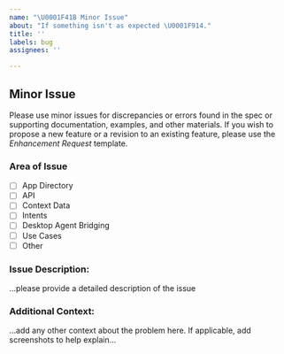 ```yaml
---
name: "\U0001F41B Minor Issue"
about: "If something isn't as expected \U0001F914."
title: ''
labels: bug
assignees: ''

---
```


## Minor Issue
Please use minor issues for discrepancies or errors found in the spec or supporting documentation, examples, and other materials.  If you wish to propose a new feature or a revision to an existing feature, please use the *Enhancement Request* template.

### Area of Issue
 - [ ] App Directory
 - [ ] API
 - [ ] Context Data
 - [ ] Intents
 - [ ] Desktop Agent Bridging
 - [ ] Use Cases
 - [ ] Other

### Issue Description: 
...please provide a detailed description of the issue 

### Additional Context:
...add any other context about the problem here. If applicable, add screenshots to help explain...
